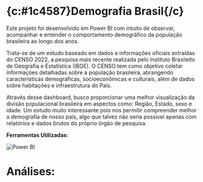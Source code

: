#  {c:#1c4587}Demografia Brasil{/c}

 Este projeto foi desenvolvido em Power BI com intuito de observar, acompanhar e entender o comportamento demográfico 
da população brasileira ao longo dos anos.

 Trata-se de um estudo baseado em dados e informações oficiais extraídas do CENSO 2022, a pesquisa mais recente realizada pelo Instituto Brasileito de Geografia e Estatística (IBGE). O CENSO tem como objetivo coletar informações detalhadas sobre a população brasileira, abrangendo características demográficas, socioeconômicas e culturais, além de dados sobre habitações e infraestrutura do País.
 
 Através desse dashboard, busco proporcionar uma melhor visualização da divisão populacional brasileira em aspectos como: Região, Estado, sexo e idade. Um estudo muito interessante pois nos permitir compreender melhor a demografia de nosso país, algo que talvez não seria possível apenas com relatórios e dados brutos do próprio órgão de pesquisa.

**Ferramentas Utilizadas:**

![Power BI](https://seekvectorlogo.com/wp-content/uploads/2022/02/power-bi-vector-logo-2022-small.png) 
 
# Análises:

## 

